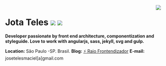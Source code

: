 <img src="https://avatars2.githubusercontent.com/u/762639?v=3&s=460" align="right">

# Jota Teles <a href=''><img src='https://img.shields.io/badge/contact%20me-now-green.svg?style=flat-square'/></a>&nbsp;<a href='https://br.linkedin.com/in/jotateles'><img src='https://img.shields.io/badge/linked-in-blue.svg?style=flat-square'/></a>

**Developer passionate by front end architecture, componentization and styleguide. Love to work with angularjs, sass, jekyll, svg and gulp.**

**Location:** São Paulo -SP. Brasil. 
**Blog:** [:zap: Raio Frontendizador](http://jotateles.com.br)
**E-mail:** josetelesmaciel[a]gmail.com
